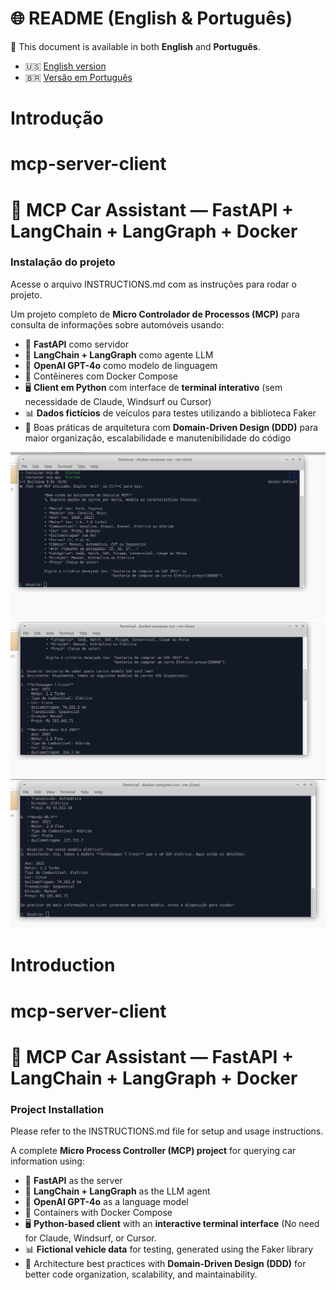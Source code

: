 # 🌐 README (English & Português)

📄 This document is available in both **English** and **Português**.

- 🇺🇸 [English version](#introduction)
- 🇧🇷 [Versão em Português](#introdução)


# Introdução
# mcp-server-client

# 🚗 MCP Car Assistant — FastAPI + LangChain + LangGraph + Docker

### Instalação do projeto
Acesse o arquivo INSTRUCTIONS.md com as instruções para rodar o projeto.

Um projeto completo de **Micro Controlador de Processos (MCP)** para consulta de informações sobre automóveis usando:

- 🧠 **FastAPI** como servidor
- 🧩 **LangChain + LangGraph** como agente LLM
- 💬 **OpenAI GPT-4o** como modelo de linguagem
- 🐋 Contêineres com Docker Compose
- 🖥️ **Client em Python** com interface de **terminal interativo** (sem necessidade de Claude, Windsurf ou Cursor)
- 📊 **Dados fictícios** de veículos para testes utilizando a biblioteca Faker
- 🧱 Boas práticas de arquitetura com **Domain-Driven Design (DDD)** para maior organização, escalabilidade e manutenibilidade do código

![tests](img/image-1.png)
![tests](img/image-2.png)
![tests](img/image-3.png)

# Introduction
# mcp-server-client

# 🚗 MCP Car Assistant — FastAPI + LangChain + LangGraph + Docker

### Project Installation
Please refer to the INSTRUCTIONS.md file for setup and usage instructions.

A complete **Micro Process Controller (MCP) project** for querying car information using:

- 🧠 **FastAPI** as the server
- 🧩 **LangChain + LangGraph** as the LLM agent
- 💬 **OpenAI GPT-4o** as a language model
- 🐋 Containers with Docker Compose
- 🖥️ **Python-based client** with an **interactive terminal interface** (No need for Claude, Windsurf, or Cursor.
- 📊 **Fictional vehicle data** for testing, generated using the Faker library
- 🧱 Architecture best practices with **Domain-Driven Design (DDD)** for better code organization, scalability, and maintainability.

